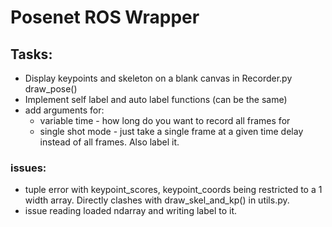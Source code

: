 # Posenet ROS Wrapper
## Tasks:
* Display keypoints and skeleton on a blank canvas in Recorder.py draw_pose()
* Implement self label and auto label functions (can be the same)
* add arguments for:
  * variable time - how long do you want to record all frames for
  * single shot mode - just take a single frame at a given time delay instead of all frames. Also label it.
### issues:
* tuple error with keypoint_scores, keypoint_coords being restricted to a 1 width array. Directly clashes with draw_skel_and_kp() in utils.py.
* issue reading loaded ndarray and writing label to it.
